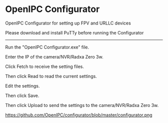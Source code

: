 # OpenIPC Configurator
OpenIPC Configurator for setting up FPV and URLLC devices

Please download and install PuTTy before running the Configurator

---

Run the "OpenIPC Configurator.exe" file.

Enter the IP of the camera/NVR/Radxa Zero 3w.

Click Fetch to receive the setting files.

Then click Read to read the current settings.

Edit the settings.

Then click Save.

Then click Upload to send the settings to the camera/NVR/Radxa Zero 3w.

https://github.com/OpenIPC/configurator/blob/master/configurator.png
